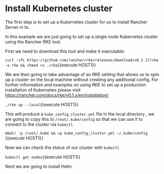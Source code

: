 
# Install Kubernetes cluster

The first step is to set up a Kubernetes cluster for us to install Rancher Server in to.

In this example we are just going to set up a single node Kubernetes cluster using the Rancher RKE tool.

First we need to download this tool and make it executable:

`curl -sfL https://github.com/rancher/rke/releases/download/v0.1.17/rke -o rke && chmod +x ./rke`{{execute HOST1}}

We are then going to take advantage of an RKE setting that allows us to spin up a cluster on the local machine without creating any additional config. For further information and examples on using RKE to set up a production installation of Kubernetes please visit https://rancher.com/docs/rke/v0.1.x/en/installation/

`./rke up --local`{{execute HOST1}}

This will produce a `kube_config_cluster.yml` file in the local directory , we are going to copy this to `/root/.kube/config` so that we can use it to connect to the cluster via `kubectl`

`mkdir -p /root/.kube && cp kube_config_cluster.yml ~/.kube/config `{{execute HOST1}}

Now we can check the status of our cluster with `kubectl`

`kubectl get nodes`{{execute HOST1}}

Next we are going to install Helm